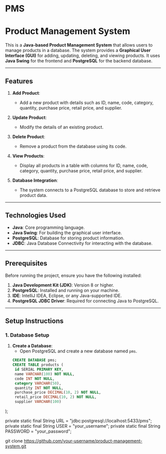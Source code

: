 # PMS
# Product Management System

This is a **Java-based Product Management System** that allows users to manage products in a database. The system provides a **Graphical User Interface (GUI)** for adding, updating, deleting, and viewing products. It uses **Java Swing** for the frontend and **PostgreSQL** for the backend database.

---

## Features

1. **Add Product**:
   - Add a new product with details such as ID, name, code, category, quantity, purchase price, retail price, and supplier.

2. **Update Product**:
   - Modify the details of an existing product.

3. **Delete Product**:
   - Remove a product from the database using its code.

4. **View Products**:
   - Display all products in a table with columns for ID, name, code, category, quantity, purchase price, retail price, and supplier.

5. **Database Integration**:
   - The system connects to a PostgreSQL database to store and retrieve product data.

---

## Technologies Used

- **Java**: Core programming language.
- **Java Swing**: For building the graphical user interface.
- **PostgreSQL**: Database for storing product information.
- **JDBC**: Java Database Connectivity for interacting with the database.

---

## Prerequisites

Before running the project, ensure you have the following installed:

1. **Java Development Kit (JDK)**: Version 8 or higher.
2. **PostgreSQL**: Installed and running on your machine.
3. **IDE**: IntelliJ IDEA, Eclipse, or any Java-supported IDE.
4. **PostgreSQL JDBC Driver**: Required for connecting Java to PostgreSQL.

---

## Setup Instructions

### 1. Database Setup

1. **Create a Database**:
   - Open PostgreSQL and create a new database named `pms`.
   ```sql
   CREATE DATABASE pms;
   CREATE TABLE products (
    id SERIAL PRIMARY KEY,
    name VARCHAR(100) NOT NULL,
    code INT NOT NULL,
    category VARCHAR(50),
    quantity INT NOT NULL,
    purchase_price DECIMAL(10, 2) NOT NULL,
    retail_price DECIMAL(10, 2) NOT NULL,
    supplier VARCHAR(100)
);

private static final String URL = "jdbc:postgresql://localhost:5433/pms";
private static final String USER = "your_username";
private static final String PASSWORD = "your_password";

git clone https://github.com/your-username/product-management-system.git
